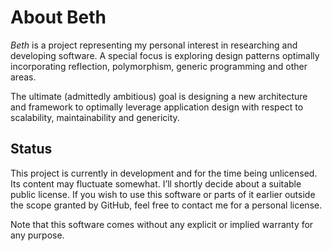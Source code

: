 # About Beth

*Beth* is a project representing my personal interest in researching and developing software.
A special focus is exploring design patterns optimally incorporating
reflection, polymorphism, generic programming and other areas.

The ultimate (admittedly ambitious) goal is designing a new architecture and framework to optimally
leverage application design with respect to scalability, maintainability and genericity.

## Status
This project is currently in development and for the time being unlicensed. Its content may fluctuate
somewhat. I’ll shortly decide about a suitable public license. If you wish to use this software or parts
of it earlier outside the scope granted by GitHub, feel free to contact me for a personal license.

Note that this software comes without any explicit or implied warranty for any purpose.

